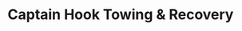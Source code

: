 ---
title: "Captain Hook Towing & Recovery"
url: /cottage-grove/captain-hook-towing-und-recovery/
shop: Autowerkstatt
---